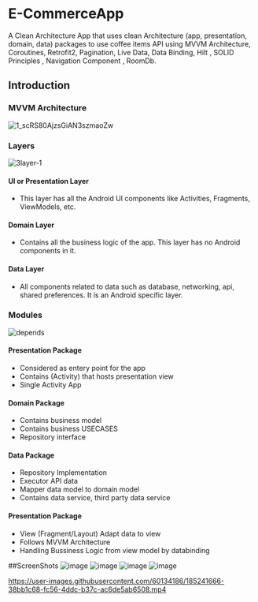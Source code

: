 # E-CommerceApp

A Clean Architecture App that uses clean Architecture (app, presentation, domain, data) packages 
to use coffee items  API using MVVM Architecture, Coroutines, Retrofit2, Pagination, Live Data, Data Binding, Hilt , SOLID Principles , Navigation Component , RoomDb.


Introduction
-------------
### MVVM Architecture 
![1_scRS80AjzsGiAN3szmaoZw](https://user-images.githubusercontent.com/60134186/185244199-6526e3f8-cbf3-42ef-9c9e-13c781e6ff46.png)


### Layers
![3layer-1](https://user-images.githubusercontent.com/39988066/147699856-bc10356a-4772-439d-a2c1-b6020843f936.png)

#### UI or Presentation Layer
- This layer has all the Android UI components like Activities, Fragments, ViewModels, etc.

#### Domain Layer
- Contains all the business logic of the app. This layer has no Android components in it.

#### Data Layer
- All components related to data such as database, networking, api, shared preferences. It is an Android specific layer.

### Modules
![depends](https://user-images.githubusercontent.com/39988066/147700089-345e1a60-1651-4121-8616-f9273f8e0412.png)

#### Presentation Package
- Considered as entery point for the app
- Contains (Activity) that hosts presentation view
- Single Activity App

#### Domain Package
- Contains business model 
- Contains business USECASES
- Repository interface

#### Data Package
- Repository Implementation
- Executor API data
- Mapper data model to domain model
- Contains data service, third party data service  

#### Presentation Package
- View (Fragment/Layout) Adapt data to view 
- Follows MVVM Architecture
- Handling Bussiness Logic from view model by databinding 

##ScreenShots 
![image](https://user-images.githubusercontent.com/60134186/185239950-3794fae2-566d-484c-adf2-1e8d977176fd.png)
![image](https://user-images.githubusercontent.com/60134186/185240793-7ed0f99b-0d4a-4b06-ae53-ee99e0c28666.png)
![image](https://user-images.githubusercontent.com/60134186/185240852-93c133bc-e319-4d1b-8479-c93a0f1301b5.png)
![image](https://user-images.githubusercontent.com/60134186/185240909-ad217dec-e89e-4b3c-ab5e-f87007c187e6.png)

https://user-images.githubusercontent.com/60134186/185241666-38bb1c68-fc56-4ddc-b37c-ac6de5ab6508.mp4


